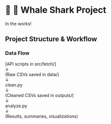 # 🐋 🦈 Whale Shark Project

In the works! 




## Project Structure & Workflow

### Data Flow

[API scripts in src/fetch/]
<br>
    ↓
<br>
(Raw CSVs saved in data/)
<br>
    ↓
<br>
clean.py
<br>
    ↓
<br>
(Cleaned CSVs saved in outputs/)
<br>
    ↓
<br>
analyze.py
<br>
    ↓
<br>
(Results, summaries, visualizations)



